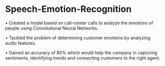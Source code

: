 # Speech-Emotion-Recognition

• Created a model based on call-center calls to analyze the emotions of people using Convolutional Neural Networks.

• Tackled the problem of determining customer emotions by analyzing audio features.

• Gained an accuracy of 80% which would help the company in capturing sentiments, identifying trends and connecting customers to the right agent.

